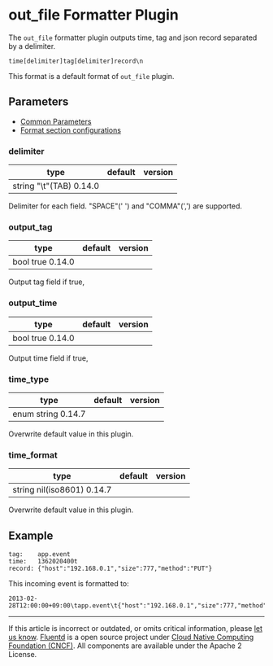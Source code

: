 # out\_file Formatter Plugin

The `out_file` formatter plugin outputs time, tag and json record
separated by a delimiter.

``` {.CodeRay}
time[delimiter]tag[delimiter]record\n
```

This format is a default format of `out_file` plugin.


## Parameters

-   [Common Parameters](/configuration/plugin-common-parameters.md)
-   [Format section configurations](/configuration/format-section.md)


### delimiter

|	    type |    default |    version	|
|--------|------------|---------|
|	   string   "\\t"(TAB)   0.14.0

Delimiter for each field. "SPACE"(' ') and "COMMA"(',') are supported.


### output\_tag

|	   type |  default |  version	|
|------|---------|---------|
|	   bool    true     0.14.0

Output tag field if true,


### output\_time

|	   type |  default |  version	|
|------|---------|---------|
|	   bool    true     0.14.0

Output time field if true,


### time\_type

|	   type |  default |  version	|
|------|---------|---------|
|	   enum   string    0.14.7

Overwrite default value in this plugin.


### time\_format

|	    type |     default |     version	|
|--------|--------------|---------|
|	   string   nil(iso8601)   0.14.7

Overwrite default value in this plugin.


## Example

``` {.CodeRay}
tag:    app.event
time:   1362020400t
record: {"host":"192.168.0.1","size":777,"method":"PUT"}
```

This incoming event is formatted to:

``` {.CodeRay}
2013-02-28T12:00:00+09:00\tapp.event\t{"host":"192.168.0.1","size":777,"method":"PUT"}
```


------------------------------------------------------------------------

If this article is incorrect or outdated, or omits critical information, please [let us know](https://github.com/fluent/fluentd-docs/issues?state=open).
[Fluentd](http://www.fluentd.org/) is a open source project under [Cloud Native Computing Foundation (CNCF)](https://cncf.io/). All components are available under the Apache 2 License.
